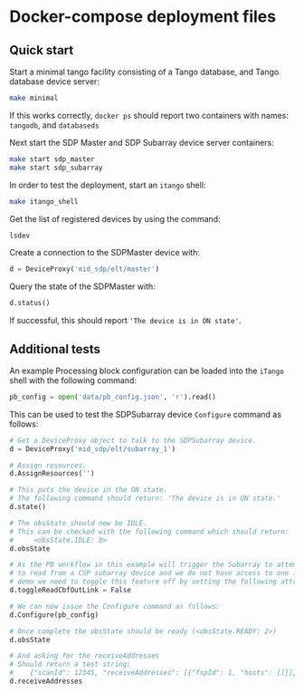# Docker-compose deployment files

## Quick start

Start a minimal tango facility consisting of a Tango database, and Tango
database device server:

```bash
make minimal
```

If this works correctly, `docker ps` should report two containers with names:
`tangodb`, and `databaseds`


Next start the SDP Master and SDP Subarray device server containers:

```bash
make start sdp_master
make start sdp_subarray
```

In order to test the deployment, start an `itango` shell:

```bash
make itango_shell
```

Get the list of registered devices by using the command:

```bash
lsdev
``` 

Create a connection to the SDPMaster device with:

```python
d = DeviceProxy('mid_sdp/elt/master')
```

Query the state of the SDPMaster with:

```python
d.status()
```

If successful, this should report `'The device is in ON state'`.


## Additional tests

An example Processing block configuration can be loaded into the `iTango` shell
with the following command:

```python
pb_config = open('data/pb_config.json', 'r').read()
```

This can be used to test the SDPSubarray device `Configure` command as follows:

```python
# Get a DeviceProxy object to talk to the SDPSubarray device.
d = DeviceProxy('mid_sdp/elt/subarray_1')

# Assign resources. 
d.AssignResources('')

# This puts the device in the ON state.
# The following command should return: 'The device is in ON state.'
d.state()

# The obsState should now be IDLE.
# This can be checked with the following command which should return: 
#     <obsState.IDLE: 0>
d.obsState

# As the PB workflow in this example will trigger the Subarray to attempt
# to read from a CSP subarray device and we do not have access to one for this 
# demo we need to toggle this feature off by setting the following attribute:
d.toggleReadCbfOutLink = False

# We can now issue the Configure command as follows:
d.Configure(pb_config)

# Once complete the obsState should be ready (<obsState.READY: 2>)
d.obsState

# And asking for the receiveAddresses
# Should return a test string: 
#    {"scanId": 12345, "receiveAddresses": [{"fspId": 1, "hosts": []}]}
d.receiveAddresses

```

